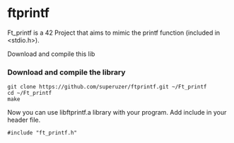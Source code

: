 # ftprintf
Ft_printf is a 42 Project that aims to mimic the printf function (included in <stdio.h>).

Download and compile this lib

### Download and compile the library

```
git clone https://github.com/superuzer/ftprintf.git ~/Ft_printf
cd ~/Ft_printf
make
```

Now you can use libftprintf.a library with your program. Add include in your header file.
```
#include "ft_printf.h"
```
